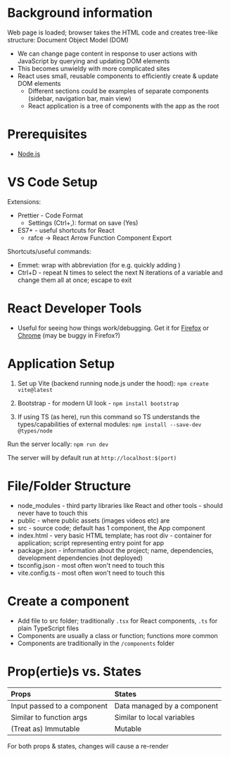 # Background information

Web page is loaded; browser takes the HTML code and creates tree-like structure: Document Object Model (DOM)

- We can change page content in response to user actions with JavaScript by querying and updating DOM elements
- This becomes unwieldy with more complicated sites
- React uses small, reusable components to efficiently create & update DOM elements
  - Different sections could be examples of separate components (sidebar, navigation bar, main view)
  - React application is a tree of components with the app as the root

# Prerequisites

- [Node.js](https://nodejs.org/en/download)

# VS Code Setup

Extensions:

- Prettier - Code Format
  - Settings (Ctrl+,): format on save (Yes)
- ES7+ - useful shortcuts for React
  - rafce -> React Arrow Function Component Export

Shortcuts/useful commands:

- Emmet: wrap with abbreviation (for e.g. quickly adding <Fragment />)
- Ctrl+D - repeat N times to select the next N iterations of a variable and change them all at once; escape to exit

# React Developer Tools

- Useful for seeing how things work/debugging. Get it for [Firefox](https://addons.mozilla.org/en-US/firefox/addon/react-devtools/) or [Chrome](https://chrome.google.com/webstore/detail/react-developer-tools/fmkadmapgofadopljbjfkapdkoienihi) (may be buggy in Firefox?)

# Application Setup

1. Set up Vite (backend running node.js under the hood): `npm create vite@latest`
2. Bootstrap - for modern UI look - `npm install bootstrap`

3. If using TS (as here), run this command so TS understands the types/capabilities of external modules: `npm install --save-dev @types/node`

Run the server locally:
`npm run dev`

The server will by default run at `http://localhost:$(port)`

# File/Folder Structure

- node_modules - third party libraries like React and other tools - should never have to touch this
- public - where public assets (images videos etc) are
- src - source code; default has 1 component, the App component
- index.html - very basic HTML template; has root div - container for application; script representing entry point for app
- package.json - information about the project; name, dependencies, development dependencies (not deployed)
- tsconfig.json - most often won't need to touch this
- vite.config.ts - most often won't need to touch this

# Create a component

- Add file to src folder; traditionally `.tsx` for React components, `.ts` for plain TypeScript files
- Components are usually a class or function; functions more common
- Components are traditionally in the `/components` folder

# Prop(ertie)s vs. States

| Props                       | States                      |
| :-------------------------- | :-------------------------- |
| Input passed to a component | Data managed by a component |
| Similar to function args    | Similar to local variables  |
| (Treat as) Immutable        | Mutable                     |

For both props & states, changes will cause a re-render
